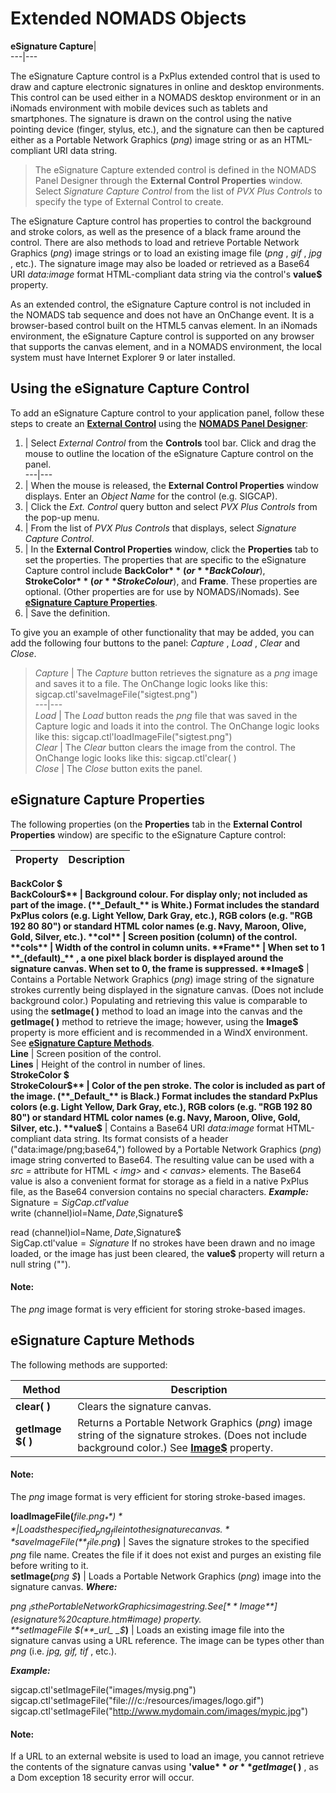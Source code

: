 # Extended NOMADS Objects

**eSignature Capture**|   
---|---  
  
The eSignature Capture control is a PxPlus extended control that is used to draw and capture electronic signatures in online and desktop environments. This control can be used either in a NOMADS desktop environment or in an iNomads environment with mobile devices such as tablets and smartphones. The signature is drawn on the control using the native pointing device (finger, stylus, etc.), and the signature can then be captured either as a Portable Network Graphics (_png_) image string or as an HTML-compliant URI data string.

> The eSignature Capture extended control is defined in the NOMADS Panel Designer through the **External Control Properties** window. Select _Signature Capture Control_ from the list of _PVX Plus Controls_ to specify the type of External Control to create.

The eSignature Capture control has properties to control the background and stroke colors, as well as the presence of a black frame around the control. There are also methods to load and retrieve Portable Network Graphics (_png_) image strings or to load an existing image file (_png_ , _gif_ , _jpg_ , etc.). The signature image may also be loaded or retrieved as a Base64 URI _data:image_ format HTML-compliant data string via the control's **value$** property.

As an extended control, the eSignature Capture control is not included in the NOMADS tab sequence and does not have an OnChange event. It is a browser-based control built on the HTML5 canvas element. In an iNomads environment, the eSignature Capture control is supported on any browser that supports the canvas element, and in a NOMADS environment, the local system must have Internet Explorer 9 or later installed.

## Using the eSignature Capture Control

To add an eSignature Capture control to your application panel, follow these steps to create an **[External Control](../../NOMADS%20Graphical%20Application/Creating%20Panel%20Controls/COM%20Control/COM%20Control.md)** using the **[NOMADS Panel Designer](../../NOMADS%20Graphical%20Application/Panel%20Designer/Introduction.md)**:

1. |  Select _External Control_ from the **Controls** tool bar. Click and drag the mouse to outline the location of the eSignature Capture control on the panel.   
---|---  
2. |  When the mouse is released, the **External Control Properties** window displays. Enter an _Object Name_ for the control (e.g. SIGCAP).  
3. |  Click the _Ext. Control_ query button and select _PVX Plus Controls_ from the pop-up menu.  
4. |  From the list of _PVX Plus Controls_ that displays, select _Signature Capture Control_.  
5. |  In the **External Control Properties** window, click the **Properties** tab to set the properties. The properties that are specific to the eSignature Capture control include **BackColor$** (or **BackColour$**), **StrokeColor$** (or **StrokeColour$**), and **Frame**. These properties are optional. (Other properties are for use by NOMADS/iNomads). See **[eSignature Capture Properties](esignature%20capture.htm#properties)**.  
6. |  Save the definition.  
  
To give you an example of other functionality that may be added, you can add the following four buttons to the panel: _Capture_ , _Load_ , _Clear_ and _Close_.

> _Capture_ |  The _Capture_ button retrieves the signature as a _png_ image and saves it to a file. The OnChange logic looks like this: sigcap.ctl'saveImageFile("sigtest.png")  
---|---  
_Load_ |  The _Load_ button reads the _png_ file that was saved in the Capture logic and loads it into the control. The OnChange logic looks like this: sigcap.ctl'loadImageFile("sigtest.png")  
_Clear_ |  The _Clear_ button clears the image from the control. The OnChange logic looks like this: sigcap.ctl'clear( )  
_Close_ |  The _Close_ button exits the panel.  
  
## eSignature Capture Properties

The following properties (on the **Properties** tab in the **External Control Properties** window) are specific to the eSignature Capture control:

**Property** |  **Description**  
---|---  
**BackColor $  
BackColour$** |  Background colour. For display only; not included as part of the image. (**_Default_** is White.) Format includes the standard PxPlus colors (e.g. Light Yellow, Dark Gray, etc.), RGB colors (e.g. "RGB 192 80 80") or standard HTML color names (e.g. Navy, Maroon, Olive, Gold, Silver, etc.).  
**col** |  Screen position (column) of the control.  
**cols** |  Width of the control in column units.  
**Frame** |  When set to 1 **_(default)_** , a one pixel black border is displayed around the signature canvas. When set to 0, the frame is suppressed.  
**Image$** |  Contains a Portable Network Graphics (_png_) image string of the signature strokes currently being displayed in the signature canvas. (Does not include background color.) Populating and retrieving this value is comparable to using the **setImage( )** method to load an image into the canvas and the **getImage( )** method to retrieve the image; however, using the **Image$** property is more efficient and is recommended in a WindX environment. See **[eSignature Capture Methods](esignature%20capture.htm#methods)**.  
**Line** |  Screen position of the control.  
**Lines** |  Height of the control in number of lines.  
**StrokeColor $  
StrokeColour$** |  Color of the pen stroke. The color is included as part of the image. (**_Default_** is Black.) Format includes the standard PxPlus colors (e.g. Light Yellow, Dark Gray, etc.), RGB colors (e.g. "RGB 192 80 80") or standard HTML color names (e.g. Navy, Maroon, Olive, Gold, Silver, etc.).  
**value$** |  Contains a Base64 URI _data:image_ format HTML-compliant data string. Its format consists of a header ("data:image/png;base64,") followed by a Portable Network Graphics (_png_) image string converted to Base64. The resulting value can be used with a _src_ _=_ attribute for HTML _< img>_ and  _< canvas>_ elements. The Base64 value is also a convenient format for storage as a field in a native PxPlus file, as the Base64 conversion contains no special characters. **_Example:_** Signature$=SigCap.ctl'value$  
write (channel)iol=Name$,Date$,Signature$  
  
read (channel)iol=Name$,Date$,Signature$  
SigCap.ctl'value$=Signature$ If no strokes have been drawn and no image loaded, or the image has just been cleared, the **value$** property will return a null string ("").

#### **Note:**  
The _png_ image format is very efficient for storing stroke-based images.  
  
## eSignature Capture Methods

The following methods are supported:

**Method** |  **Description**  
---|---  
**clear( )** |  Clears the signature canvas.  
**getImage $( )** |  Returns a Portable Network Graphics (_png_) image string of the signature strokes. (Does not include background color.) See  [**Image$**](esignature%20capture.htm#image) property.

#### **Note:**  
The _png_ image format is very efficient for storing stroke-based images.  
  
**loadImageFile(**_file.png$_**)** |  Loads the specified _png_ file into the signature canvas.  
**saveImageFile(**_file.png$_**)** |  Saves the signature strokes to the specified _png_ file name. Creates the file if it does not exist and purges an existing file before writing to it.  
**setImage(**_png_ _$_**)** |  Loads a Portable Network Graphics (_png_) image into the signature canvas. **_Where:_**  
  
_png_ _$_ is the Portable Network Graphics image string. See  [**Image$**](esignature%20capture.htm#image) property.  
**setImageFile $(**_url_ _$_**)** |  Loads an existing image file into the signature canvas using a URL reference. The image can be types other than _png_ (i.e. _jpg, gif, tif_ , etc.).  
  
**_Example:_**  
  
sigcap.ctl'setImageFile("images/mysig.png")  
sigcap.ctl'setImageFile("file:///c:/resources/images/logo.gif")  
sigcap.ctl'setImageFile("http://www.mydomain.com/images/mypic.jpg")

#### **Note:**  
If a URL to an external website is used to load an image, you cannot retrieve the contents of the signature canvas using **'value$** or **getImage$( )** , as a Dom exception 18 security error will occur.
